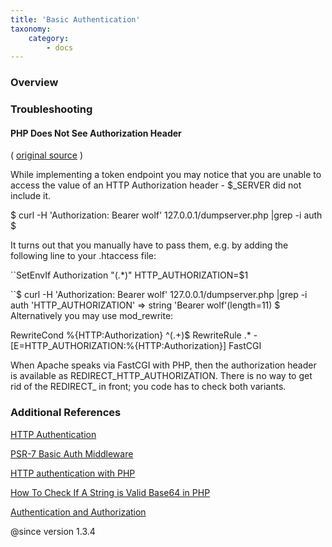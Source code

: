 ```yaml
---
title: 'Basic Authentication'
taxonomy:
    category:
        - docs
---
```


### Overview

### Troubleshooting

#### PHP Does Not See Authorization Header

( [original source](https://cweiske.de/tagebuch/php-apache-authorization.htm) )

While implementing a token endpoint you may notice that you are unable to access the value of an HTTP Authorization header - $_SERVER did not include it. 

$ curl -H 'Authorization: Bearer wolf' 127.0.0.1/dumpserver.php |grep -i auth
$

It turns out that you manually have to pass them, e.g. by adding the following line to your .htaccess file: ​

``SetEnvIf Authorization "(.*)" HTTP_AUTHORIZATION=$1

``$ curl -H 'Authorization: Bearer wolf' 127.0.0.1/dumpserver.php |grep -i auth
  'HTTP_AUTHORIZATION' => string 'Bearer wolf'(length=11)
$
Alternatively you may use mod_rewrite: ​

RewriteCond %{HTTP:Authorization} ^(.+)$
RewriteRule .* - [E=HTTP_AUTHORIZATION:%{HTTP:Authorization}]​
FastCGI​

When Apache speaks via FastCGI with PHP, then the authorization header is available as REDIRECT_HTTP_AUTHORIZATION. There is no way to get rid of the REDIRECT_ in front; you code has to check both variants.




### Additional References

[HTTP Authentication](https://developer.mozilla.org/en-US/docs/Web/HTTP/Authentication)

[PSR-7 Basic Auth Middleware](https://github.com/tuupola/slim-basic-auth/tree/2.x)

[HTTP authentication with PHP](http://php.net/manual/en/features.http-auth.php)

[How To Check If A String is Valid Base64 in PHP](https://stackoverflow.com/a/10797086/5361267)

[Authentication and Authorization](https://httpd.apache.org/docs/2.4/howto/auth.html)

@since version 1.3.4